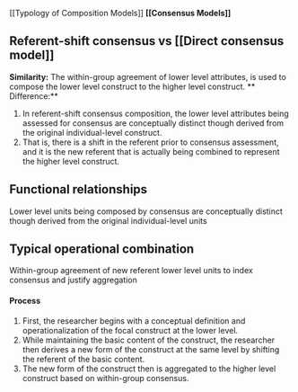 [[Typology of Composition Models]]
**[[Consensus Models]]**
## Referent-shift consensus vs [[Direct consensus model]]
 **Similarity:**  The within-group agreement of lower level attributes, is used to compose the lower level construct to the higher level construct.
** Difference:** 
1. In referent-shift consensus composition, the lower level attributes being assessed for consensus are conceptually distinct though derived from the original individual-level construct.
2. That is, there is a shift in the referent prior to consensus assessment, and it is the new referent that is actually being combined to represent the higher level construct.

## Functional relationships
Lower level units being composed by consensus are conceptually distinct though derived from the original individual-level units

## Typical operational combination
Within-group agreement of new referent lower level units to index consensus and justify aggregation

#### Process
1. First, the researcher begins with a conceptual definition and operationalization of the focal construct at the lower level.
2. While maintaining the basic content of the construct, the researcher then derives a new form of the construct at the same level by shifting the referent of the basic content.
3. The new form of the construct then is aggregated to the higher level construct based on within-group consensus.

